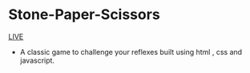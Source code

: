# Stone-Paper-Scissors

[LIVE](https://devnchill.github.io/Rock-Paper-Scissors)

- A classic game to challenge your reflexes built using html , css and javascript.


